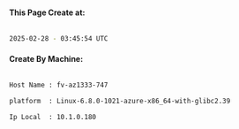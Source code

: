 
   
#### This Page Create at:

```bash

2025-02-28 - 03:45:54 UTC

```

#### Create By Machine:

```bash

Host Name : fv-az1333-747

platform  : Linux-6.8.0-1021-azure-x86_64-with-glibc2.39

Ip Local  : 10.1.0.180

```

